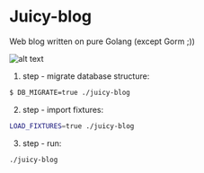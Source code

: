 # Juicy-blog
Web blog written on pure Golang (except Gorm ;))

![alt text](https://lh3.googleusercontent.com/2RjPiIIe_O_4SlhenQ5ouoVnZFix3r5RyOl0qoVW6znHEyv2IensjIxteNEorn2F3MkFllfyJc2ggw=w1920-h980)

1. step - migrate database structure:
```bash
$ DB_MIGRATE=true ./juicy-blog
```
2. step - import fixtures:
```bash
LOAD_FIXTURES=true ./juicy-blog
```
3. step - run:
```bash
./juicy-blog
```

